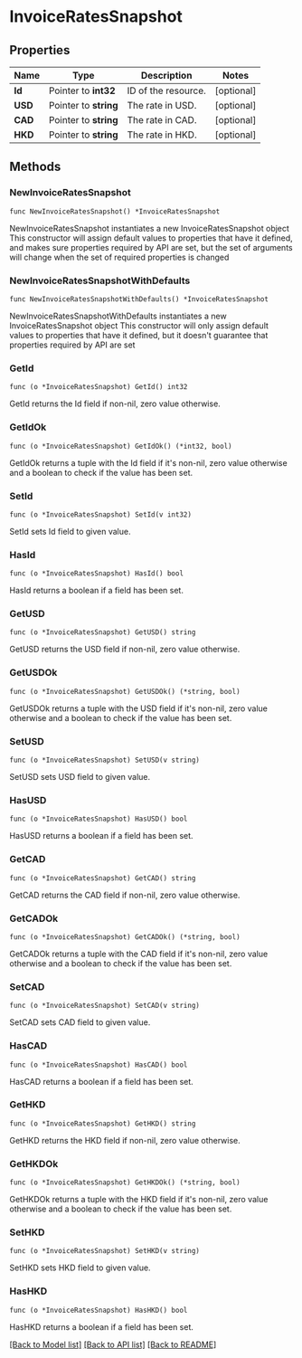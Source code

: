 # InvoiceRatesSnapshot

## Properties

Name | Type | Description | Notes
------------ | ------------- | ------------- | -------------
**Id** | Pointer to **int32** | ID of the resource. | [optional] 
**USD** | Pointer to **string** | The rate in USD. | [optional] 
**CAD** | Pointer to **string** | The rate in CAD. | [optional] 
**HKD** | Pointer to **string** | The rate in HKD. | [optional] 

## Methods

### NewInvoiceRatesSnapshot

`func NewInvoiceRatesSnapshot() *InvoiceRatesSnapshot`

NewInvoiceRatesSnapshot instantiates a new InvoiceRatesSnapshot object
This constructor will assign default values to properties that have it defined,
and makes sure properties required by API are set, but the set of arguments
will change when the set of required properties is changed

### NewInvoiceRatesSnapshotWithDefaults

`func NewInvoiceRatesSnapshotWithDefaults() *InvoiceRatesSnapshot`

NewInvoiceRatesSnapshotWithDefaults instantiates a new InvoiceRatesSnapshot object
This constructor will only assign default values to properties that have it defined,
but it doesn't guarantee that properties required by API are set

### GetId

`func (o *InvoiceRatesSnapshot) GetId() int32`

GetId returns the Id field if non-nil, zero value otherwise.

### GetIdOk

`func (o *InvoiceRatesSnapshot) GetIdOk() (*int32, bool)`

GetIdOk returns a tuple with the Id field if it's non-nil, zero value otherwise
and a boolean to check if the value has been set.

### SetId

`func (o *InvoiceRatesSnapshot) SetId(v int32)`

SetId sets Id field to given value.

### HasId

`func (o *InvoiceRatesSnapshot) HasId() bool`

HasId returns a boolean if a field has been set.

### GetUSD

`func (o *InvoiceRatesSnapshot) GetUSD() string`

GetUSD returns the USD field if non-nil, zero value otherwise.

### GetUSDOk

`func (o *InvoiceRatesSnapshot) GetUSDOk() (*string, bool)`

GetUSDOk returns a tuple with the USD field if it's non-nil, zero value otherwise
and a boolean to check if the value has been set.

### SetUSD

`func (o *InvoiceRatesSnapshot) SetUSD(v string)`

SetUSD sets USD field to given value.

### HasUSD

`func (o *InvoiceRatesSnapshot) HasUSD() bool`

HasUSD returns a boolean if a field has been set.

### GetCAD

`func (o *InvoiceRatesSnapshot) GetCAD() string`

GetCAD returns the CAD field if non-nil, zero value otherwise.

### GetCADOk

`func (o *InvoiceRatesSnapshot) GetCADOk() (*string, bool)`

GetCADOk returns a tuple with the CAD field if it's non-nil, zero value otherwise
and a boolean to check if the value has been set.

### SetCAD

`func (o *InvoiceRatesSnapshot) SetCAD(v string)`

SetCAD sets CAD field to given value.

### HasCAD

`func (o *InvoiceRatesSnapshot) HasCAD() bool`

HasCAD returns a boolean if a field has been set.

### GetHKD

`func (o *InvoiceRatesSnapshot) GetHKD() string`

GetHKD returns the HKD field if non-nil, zero value otherwise.

### GetHKDOk

`func (o *InvoiceRatesSnapshot) GetHKDOk() (*string, bool)`

GetHKDOk returns a tuple with the HKD field if it's non-nil, zero value otherwise
and a boolean to check if the value has been set.

### SetHKD

`func (o *InvoiceRatesSnapshot) SetHKD(v string)`

SetHKD sets HKD field to given value.

### HasHKD

`func (o *InvoiceRatesSnapshot) HasHKD() bool`

HasHKD returns a boolean if a field has been set.


[[Back to Model list]](../README.md#documentation-for-models) [[Back to API list]](../README.md#documentation-for-api-endpoints) [[Back to README]](../README.md)


